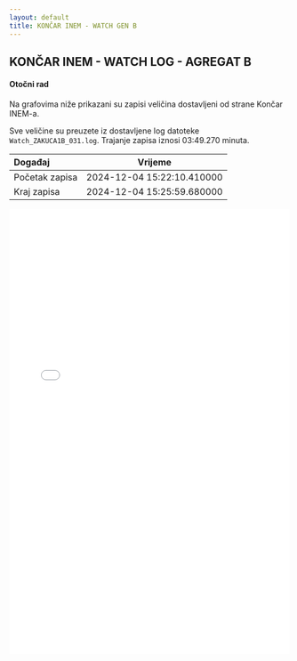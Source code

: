 ```yaml
---
layout: default
title: KONČAR INEM - WATCH GEN B
---
```


## KONČAR INEM - WATCH LOG - AGREGAT B 

#### Otočni rad

Na grafovima niže prikazani su zapisi veličina dostavljeni od strane Končar INEM-a. 

Sve veličine su preuzete iz dostavljene log datoteke `Watch_ZAKUCA1B_031.log`.
Trajanje zapisa iznosi 03:49.270 minuta.


| Događaj        |      Vrijeme                |
| :------------  | :-------------------------: |
| Početak zapisa | 2024-12-04 15:22:10.410000  |
| Kraj zapisa    | 2024-12-04 15:25:59.680000  |
                               

<div class="wide-graph">
    <iframe src="{{ site.baseurl }}/uzbuda/OR/watch_zakuca1b_031.html" width="100%" height="800px" frameborder="0"></iframe>
</div>